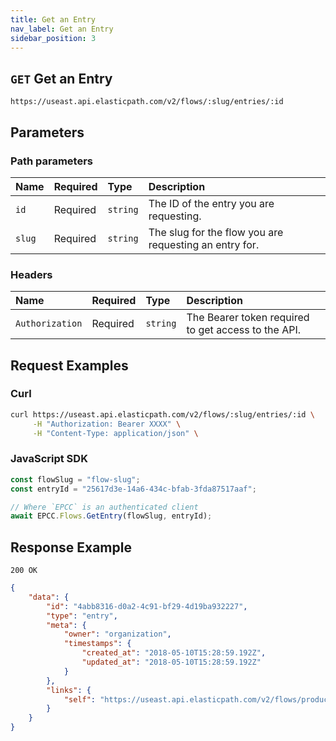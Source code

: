 ```yaml
---
title: Get an Entry
nav_label: Get an Entry
sidebar_position: 3
---
```


## `GET` Get an Entry

```http
https://useast.api.elasticpath.com/v2/flows/:slug/entries/:id
```

## Parameters

### Path parameters

| Name   | Required | Type     | Description                                   |
|:-------|:---------|:---------|:----------------------------------------------|
| `id`   | Required | `string` | The ID of the entry you are requesting.       |
| `slug` | Required | `string` | The slug for the flow you are requesting an entry for. |

### Headers

| Name            | Required | Type     | Description                          |
|:----------------|:---------|:---------|:-------------------------------------|
| `Authorization` | Required | `string` | The Bearer token required to get access to the API. |

## Request Examples

### Curl

```bash
curl https://useast.api.elasticpath.com/v2/flows/:slug/entries/:id \
     -H "Authorization: Bearer XXXX" \
     -H "Content-Type: application/json" \
```

### JavaScript SDK

```javascript
const flowSlug = "flow-slug";
const entryId = "25617d3e-14a6-434c-bfab-3fda87517aaf";

// Where `EPCC` is an authenticated client
await EPCC.Flows.GetEntry(flowSlug, entryId);
```

## Response Example

`200 OK`

```json
{
    "data": {
        "id": "4abb8316-d0a2-4c91-bf29-4d19ba932227",
        "type": "entry",
        "meta": {
            "owner": "organization",
            "timestamps": {
                "created_at": "2018-05-10T15:28:59.192Z",
                "updated_at": "2018-05-10T15:28:59.192Z"
            }
        },
        "links": {
            "self": "https://useast.api.elasticpath.com/v2/flows/products/entries/4abb8316-d0a2-4c91-bf29-4d19ba932227"
        }
    }
}
```
